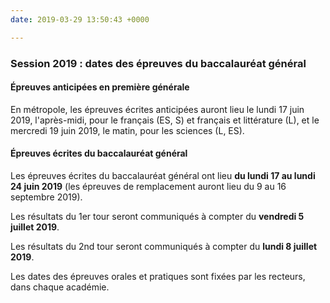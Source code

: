 ```yaml
---
date: 2019-03-29 13:50:43 +0000

---
```

### Session 2019 : dates des épreuves du baccalauréat général

#### Épreuves anticipées en première générale

En métropole, les épreuves écrites anticipées auront lieu le lundi 17 juin 2019, l'après-midi, pour le français (ES, S) et français et littérature (L), et le mercredi 19 juin 2019, le matin, pour les sciences (L, ES).

#### Épreuves écrites du baccalauréat général

Les épreuves écrites du baccalauréat général ont lieu **du lundi 17 au lundi 24 juin 2019** (les épreuves de remplacement auront lieu du 9 au 16 septembre 2019).

Les résultats du 1er tour seront communiqués à compter du **vendredi 5 juillet 2019**.

Les résultats du 2nd tour seront communiqués à compter du **lundi 8 juillet 2019**.

Les dates des épreuves orales et pratiques sont fixées par les recteurs, dans chaque académie.